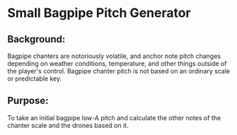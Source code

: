 # Small Bagpipe Pitch Generator
## Background:
Bagpipe chanters are notoriously volatile, and anchor note pitch changes depending on weather conditions, temperature, and other things outside of the player's control.  Bagpipe chanter pitch is not based on an ordinary scale or predictable key.
## Purpose:
To take an initial bagpipe low-A pitch and calculate the other notes of the chanter scale and the drones based on it.
